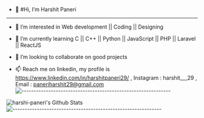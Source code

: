 - 👋 #Hi, I’m Harshit Paneri
____________________________________________________________________________________________________________
- 👀 I’m interested in Web development || Coding || Designing 

- 🌱 I’m currently learning C || C++ || Python || JavaScript || PHP || Laravel || ReactJS

- 💞️ I’m looking to collaborate on good projects 

- 📫 Reach me on linkedin, my profile is https://www.linkedin.com/in/harshitpaneri29/ , Instagram : harshit___29 , Email : paneriharshit29@gmail.com
![-------------------------------------------------------------](https://raw.githubusercontent.com/andreasbm/readme/master/assets/lines/rainbow.png)

<img align="left" alt="harshi-paneri's  Github Stats" src="https://github-readme-stats.vercel.app/api?username=harshit-paneri&show_icons=true&theme=radical&hide_border=true&count_private=true" />

![-------------------------------------------------------------](https://raw.githubusercontent.com/andreasbm/readme/master/assets/lines/rainbow.png)
<!-- 
[![Harshit's github activity graph](https://activity-graph.herokuapp.com/graph?username=harshit-paneri&bg_color=000000&color=1fdbd8&line=ff5c5c&point=1adbce&area=true&hide_border=true)](https://github.com/ashutosh00710/github-readme-activity-graph) -->

<!-- 
[![Top Langs](https://github-readme-stats.vercel.app/api/top-langs/?username=harshit-paneri)](https://github.com/harshit-paneri/editoe/) -->
<!---
harshit-paneri/harshit-paneri is a ✨ special ✨ repository because its `README.md` (this file) appears on your GitHub profile.
You can click the Preview link to take a look at your changes.
--->
